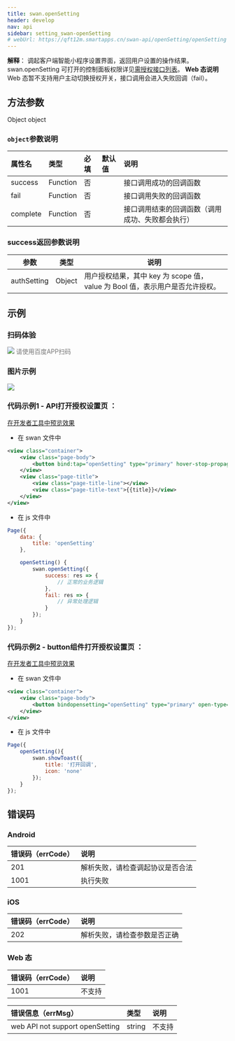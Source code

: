 ```yaml
---
title: swan.openSetting
header: develop
nav: api
sidebar: setting_swan-openSetting
# webUrl: https://qft12m.smartapps.cn/swan-api/openSetting/openSetting
---
```

 

**解释**： 调起客户端智能小程序设置界面，返回用户设置的操作结果。swan.openSetting 可打开的控制面板权限详见[需授权接口列表](https://smartprogram.baidu.com/docs/develop/api/open/authorize_list/)。
**Web 态说明** Web 态暂不支持用户主动切换授权开关，接口调用会进入失败回调（fail）。

 

## 方法参数 

Object object

### `object`参数说明 

|属性名 |类型  |必填 | 默认值 |说明|
|:---- |:---- |:---- |:----|:----|
|success |Function  |  否||  接口调用成功的回调函数|
|fail  |  Function |   否 || 接口调用失败的回调函数|
|complete |   Function |   否  | | 接口调用结束的回调函数（调用成功、失败都会执行）|


### success返回参数说明  

|参数  |类型|说明 |
|---- | ---- |---- |
|authSetting|Object|用户授权结果，其中 key 为 scope 值，value 为 Bool 值，表示用户是否允许授权。|
## 示例

### 扫码体验

<div class='scan-code-container'>
    <img src="https://b.bdstatic.com/miniapp/assets/images/doc_demo/openSetting.png" class="demo-qrcode-image" />
    <font color=#777 12px>请使用百度APP扫码</font>
</div>

###  图片示例  
<div class="m-doc-custom-examples">
    <div class="m-doc-custom-examples-correct">
        <img src="https://b.bdstatic.com/miniapp/images/openSetting.gif">
    </div>
    <div class="m-doc-custom-examples-correct">
        <img src=" ">
    </div>
    <div class="m-doc-custom-examples-correct">
        <img src=" ">
    </div>     
</div> 

###  代码示例1 - API打开授权设置页 ：

<a href="swanide://fragment/1b12263b2caf52db8d7fce9f5420bf121560170167235" title="在开发者工具中预览效果" target="_self">在开发者工具中预览效果</a>

* 在 swan 文件中

```xml
<view class="container">
    <view class="page-body">
        <button bind:tap="openSetting" type="primary" hover-stop-propagation="true">打开设置</button>
    </view>
    <view class="page-title">
        <view class="page-title-line"></view>
        <view class="page-title-text">{{title}}</view>
    </view>
</view>
```

* 在 js 文件中

```js
Page({
    data: {
        title: 'openSetting'
    },

    openSetting() {
        swan.openSetting({
            success: res => {
                // 正常的业务逻辑
            },
            fail: res => {
                // 异常处理逻辑
            }
        });
    }
});
```

###   代码示例2 - button组件打开授权设置页 ：

<a href="swanide://fragment/499a6f3b829cf541f1188ed5962e660d1575205877194" title="在开发者工具中预览效果" target="_self">在开发者工具中预览效果</a>

* 在 swan 文件中

```xml
<view class="container">
    <view class="page-body">
        <button bindopensetting="openSetting" type="primary" open-type="openSetting">打开设置</button>
    </view>
</view>
```

* 在 js 文件中

```js
Page({
    openSetting(){
        swan.showToast({
            title: '打开回调',
            icon: 'none'
        });
    }
});
```

##  错误码
###  Android

|错误码（errCode）|说明|
|:--|:--|
|201|解析失败，请检查调起协议是否合法|
|1001|执行失败|

###  iOS

|错误码（errCode）|说明|
|:--|:--|
|202|解析失败，请检查参数是否正确      |

###  Web 态

|错误码（errCode）|说明|
|:--|:--|
|1001|不支持|

|错误信息（errMsg）|类型|说明|
|:--|:--|:--|
|web API not support openSetting|string|不支持|


